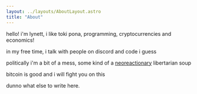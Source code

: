 ```yaml
---
layout: ../layouts/AboutLayout.astro
title: "About"
---
```


hello! i'm lynett, i like toki pona, programming, cryptocurrencies and economics!

in my free time, i talk with people on discord and code i guess

politically i'm a bit of a mess, some kind of a [neoreactionary](https://graymirror.substack.com) libertarian soup

bitcoin is good and i will fight you on this

dunno what else to write here.
